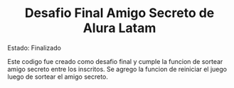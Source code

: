 
<h1 align="center"> Desafio Final Amigo Secreto de Alura Latam </h1>

Estado: Finalizado

Este codigo fue creado como desafio final y cumple la funcion de sortear amigo secreto entre los inscritos.
Se agrego la funcion de reiniciar el juego luego de sortear el amigo secreto.
